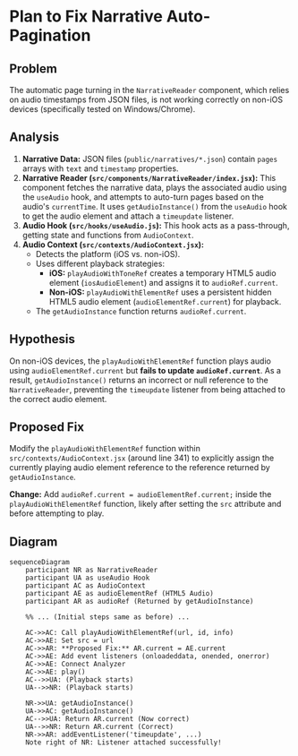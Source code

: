 # Plan to Fix Narrative Auto-Pagination

## Problem

The automatic page turning in the `NarrativeReader` component, which relies on audio timestamps from JSON files, is not working correctly on non-iOS devices (specifically tested on Windows/Chrome).

## Analysis

1.  **Narrative Data:** JSON files (`public/narratives/*.json`) contain `pages` arrays with `text` and `timestamp` properties.
2.  **Narrative Reader (`src/components/NarrativeReader/index.jsx`):** This component fetches the narrative data, plays the associated audio using the `useAudio` hook, and attempts to auto-turn pages based on the audio's `currentTime`. It uses `getAudioInstance()` from the `useAudio` hook to get the audio element and attach a `timeupdate` listener.
3.  **Audio Hook (`src/hooks/useAudio.js`):** This hook acts as a pass-through, getting state and functions from `AudioContext`.
4.  **Audio Context (`src/contexts/AudioContext.jsx`):**
    *   Detects the platform (iOS vs. non-iOS).
    *   Uses different playback strategies:
        *   **iOS:** `playAudioWithToneRef` creates a temporary HTML5 audio element (`iosAudioElement`) and assigns it to `audioRef.current`.
        *   **Non-iOS:** `playAudioWithElementRef` uses a persistent hidden HTML5 audio element (`audioElementRef.current`) for playback.
    *   The `getAudioInstance` function returns `audioRef.current`.

## Hypothesis

On non-iOS devices, the `playAudioWithElementRef` function plays audio using `audioElementRef.current` but **fails to update `audioRef.current`**. As a result, `getAudioInstance()` returns an incorrect or null reference to the `NarrativeReader`, preventing the `timeupdate` listener from being attached to the correct audio element.

## Proposed Fix

Modify the `playAudioWithElementRef` function within `src/contexts/AudioContext.jsx` (around line 341) to explicitly assign the currently playing audio element reference to the reference returned by `getAudioInstance`.

**Change:** Add `audioRef.current = audioElementRef.current;` inside the `playAudioWithElementRef` function, likely after setting the `src` attribute and before attempting to play.

## Diagram

```mermaid
sequenceDiagram
    participant NR as NarrativeReader
    participant UA as useAudio Hook
    participant AC as AudioContext
    participant AE as audioElementRef (HTML5 Audio)
    participant AR as audioRef (Returned by getAudioInstance)

    %% ... (Initial steps same as before) ...

    AC->>AC: Call playAudioWithElementRef(url, id, info)
    AC->>AE: Set src = url
    AC->>AR: **Proposed Fix:** AR.current = AE.current
    AC->>AE: Add event listeners (onloadeddata, onended, onerror)
    AC->>AE: Connect Analyzer
    AC->>AE: play()
    AC-->>UA: (Playback starts)
    UA-->>NR: (Playback starts)

    NR->>UA: getAudioInstance()
    UA->>AC: getAudioInstance()
    AC-->>UA: Return AR.current (Now correct)
    UA-->>NR: Return AR.current (Correct)
    NR->>AR: addEventListener('timeupdate', ...)
    Note right of NR: Listener attached successfully!